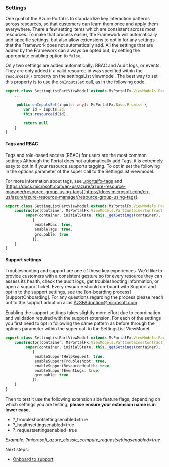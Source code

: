 
### Settings

One goal of the Azure Portal is to standardize key interaction patterns across resources, so that customers can learn them once and apply them everywhere. There a few setting items which are consistent across most resources. To make that process easier, the Framework will automatically add specific settings, but also allow extensions to opt in for any settings that the Framework does not automatically add. All the settings that are added by the Framework can always be opted out, by setting  the appropriate enabling option to `false`. 

Only two settings are added automatically: RBAC and Audit logs, or events. They are only added if a valid resource id was specified within the `resourceId()` property on the settingsList viewmodel. The best way to set this property is to use the `onInputsSet` call, as in the following code.

```ts
export class SettingListPartViewModel extends MsPortalFx.ViewModels.Parts.SettingList.ViewModelV2 {
    ...

     public onInputsSet(inputs: any): MsPortalFx.Base.Promise {
        var id = inputs.id;
        this.resourceId(id);

        return null
    }
}
```

#### Tags and RBAC

Tags and role-based access (RBAC) for users are the most common settings 
Although the Portal does not automatically add Tags, it is extremely easy to opt in if your resource supports tagging. To opt in set the following in the options parameter of the super call to the SettingsList viewmodel.

For more information about tags, see [./portalfx-tags](./portalfx-tags) and [https://docs.microsoft.com/en-us/azure/azure-resource-manager/resource-group-using-tags](https://docs.microsoft.com/en-us/azure/azure-resource-manager/resource-group-using-tags).

```ts
export class SettingListPartViewModel extends MsPortalFx.ViewModels.Parts.SettingList.ViewModelV2 {
    constructor(container: MsPortalFx.ViewModels.PartContainerContract, initialState: any, dataContext: BladesArea.DataContext) {
         super(container, initialState, this._getSettings(container),
            {
             enableRbac: true,
             enableTags: true,
             groupable: true
            });
    }
}
```

#### Support settings

Troubleshooting and support are one of these key experiences. We'd like to provide customers with a consistent gesture so for every resource they can assess its health, check the audit logs, get troubleshooting information, or open a support ticket. Every resource should on-board with Support and opt in to the support settings, see the [on-boarding process] [supportOnboarding]. For any questions regarding the process please reach out to the support adoption alias <AzSFAdoption@microsoft.com>

Enabling the support settings takes slightly more effort due to coordination and validation required with the support extension. For each of the settings you first need to opt in following the same pattern as before through the options parameter within the super call to the SettingsList ViewModel.

```ts
export class SettingListPartViewModel extends MsPortalFx.ViewModels.Parts.SettingList.ViewModelV2 {
    constructor(container: MsPortalFx.ViewModels.PartContainerContract, initialState: any, dataContext: BladesArea.DataContext) {
         super(container, initialState, this._getSettings(container),
            {
             enableSupportHelpRequest: true,
             enableSupportTroubleshoot: true,
             enableSupportResourceHealth: true,
             enableSupportEventLogs: true,
             groupable: true
            });
    }
}
```

Then to test it use the following extension side feature flags, depending on which settings you are testing, **please ensure your extension name is in lower case.**

* ?<extensionName>_troubleshootsettingsenabled=true
* ?<extensionName>_healthsettingsenabled=true
* ?<extensionName>_requestsettingsenabled=true

*Example: ?microsoft_azure_classic_compute_requestsettingsenabled=true*

Next steps:

* [Onboard to support](https://microsoft.sharepoint.com/teams/WAG/EngSys/Supportability/_layouts/15/WopiFrame.aspx?sourcedoc={7210704b-64db-489b-9143-093e020e75b4}&action=edit&wd=target%28%2F%2FCustomerEnablement.one%7Cf42af409-12ab-4ae0-ba49-af361116063b%2FAt%20How-to%20for%20PGs%7C92cd2c56-c400-4a6d-a455-63ef92290ae9%2F%29)
